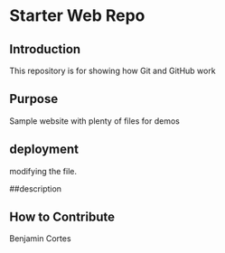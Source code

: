 # Starter Web Repo

## Introduction
This repository is for showing how Git and GitHub work

## Purpose

Sample website with plenty of files for demos
## deployment

modifying the file. 

##description

## How to Contribute
Benjamin Cortes 